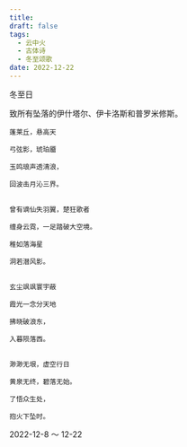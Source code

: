 ```yaml
---
title: 
draft: false
tags:
  - 云中火
  - 古体诗
  - 冬至颂歌
date: 2022-12-22
---
```

冬至日

致所有坠落的伊什塔尔、伊卡洛斯和普罗米修斯。


	蓬莱丘，悬高天
	
	弓弦影，琥珀靥
	
	玉鸣琅声透清浪，
	
	回波击月沁三界。
	
	
	曾有谪仙失羽翼，楚狂歌者
	
	缠身云霓，一足踏破大空境。
	
	稚如落海星
	
	洞若潜风影。
	
	
	玄尘飒飒寰宇蔽
	
	霞光一念分天地
	
	拂晓破浪东，
	
	入暮陨落西。
	
	
	渺渺无垠，虚空行日
	
	黄泉无终，碧落无始。
	
	了悟众生处，
	
	抱火下坠时。
	
	

2022-12-8 ～ 12-22